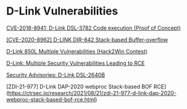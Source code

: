 # D-Link Vulnerabilities

[CVE-2018-8941: D-Link DSL-3782 Code execution (Proof of Concept)](https://github.com/SECFORCE/CVE-2018-8941)

[[CVE-2020-8962] D-LINK DIR-842 Stack-based Buffer-overflow](https://ctrsec.io/research/2020/02/13/cve-2020-8962-d-link-dir-842-stack-based-buffer-overflow.html)

[D-Link 850L Multiple Vulnerabilities (Hack2Win Contest)](https://www.seebug.org/vuldb/ssvid-96333)

[D-Link: Multiple Security Vulnerabilities Leading to RCE](https://www.trustwave.com/en-us/resources/blogs/spiderlabs-blog/d-link-multiple-security-vulnerabilities-leading-to-rce/)

[Security Advisories: D-Link DSL-2640B](https://raelize.com/blog/d-link-dsl-2640b-security-advisories/)

[ZDI-21-977] D-Link DAP-2020 webproc Stack-based BOF RCE](https://ctrsec.io/research/2021/08/21/zdi-21-977-d-link-dap-2020-webproc-stack-based-bof-rce.html)
